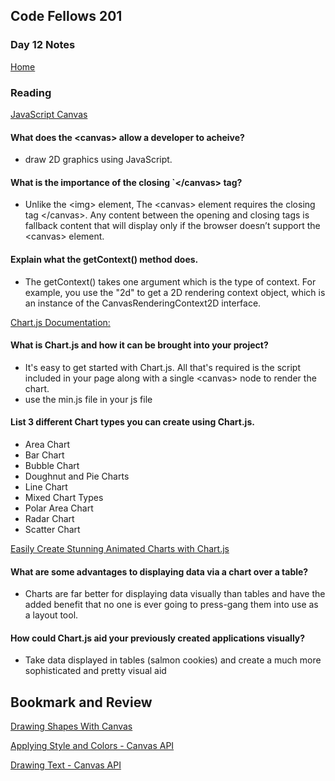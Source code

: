 ## Code Fellows 201

### Day 12 Notes

[Home](README.md)

### Reading
[JavaScript Canvas](https://www.javascripttutorial.net/web-apis/javascript-canvas/)

#### What does the \<canvas> allow a developer to acheive?
* draw 2D graphics using JavaScript.

#### What is the importance of the closing `\</canvas> tag?
* Unlike the \<img> element, The \<canvas> element requires the closing tag \</canvas>. Any content between the opening and closing tags is fallback content that will display only if the browser doesn’t support the \<canvas> element. 

#### Explain what the getContext() method does.
* The getContext() takes one argument which is the type of context. For example, you use the "2d" to get a 2D rendering context object, which is an instance of the CanvasRenderingContext2D interface.

[Chart.js Documentation:](http://www.chartjs.org/docs/)

#### What is Chart.js and how it can be brought into your project?
* It's easy to get started with Chart.js. All that's required is the script included in your page along with a single \<canvas> node to render the chart.
* use the min.js file in your js file

#### List 3 different Chart types you can create using Chart.js.
* Area Chart
* Bar Chart
* Bubble Chart
* Doughnut and Pie Charts
* Line Chart
* Mixed Chart Types
* Polar Area Chart
* Radar Chart
* Scatter Chart

[Easily Create Stunning Animated Charts with Chart.js](https://www.webdesignerdepot.com/2013/11/easily-create-stunning-animated-charts-with-chart-js/)

#### What are some advantages to displaying data via a chart over a table?
* Charts are far better for displaying data visually than tables and have the added benefit that no one is ever going to press-gang them into use as a layout tool. 

#### How could Chart.js aid your previously created applications visually?
* Take data displayed in tables (salmon cookies) and create a much more sophisticated and pretty visual aid

## Bookmark and Review
[Drawing Shapes With Canvas](https://developer.mozilla.org/en-US/docs/Web/API/Canvas_API/Tutorial/Drawing_shapes)

[Applying Style and Colors - Canvas API](https://developer.mozilla.org/en-US/docs/Web/API/Canvas_API/Tutorial/Applying_styles_and_colors)

[Drawing Text - Canvas API](https://developer.mozilla.org/en-US/docs/Web/API/Canvas_API/Tutorial/Drawing_text)
